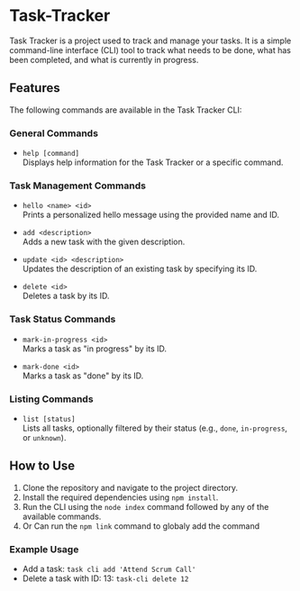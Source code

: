 # Task-Tracker

Task Tracker is a project used to track and manage your tasks. It is a simple command-line interface (CLI) tool to track what needs to be done, what has been completed, and what is currently in progress.

## Features

The following commands are available in the Task Tracker CLI:

### General Commands
- `help [command]`  
  Displays help information for the Task Tracker or a specific command.

### Task Management Commands
- `hello <name> <id>`  
  Prints a personalized hello message using the provided name and ID.

- `add <description>`  
  Adds a new task with the given description.

- `update <id> <description>`  
  Updates the description of an existing task by specifying its ID.

- `delete <id>`  
  Deletes a task by its ID.

### Task Status Commands
- `mark-in-progress <id>`  
  Marks a task as "in progress" by its ID.

- `mark-done <id>`  
  Marks a task as "done" by its ID.

### Listing Commands
- `list [status]`  
  Lists all tasks, optionally filtered by their status (e.g., `done`, `in-progress`, or `unknown`).

## How to Use
1. Clone the repository and navigate to the project directory.
2. Install the required dependencies using `npm install`.
3. Run the CLI using the `node index` command followed by any of the available commands.
4. Or Can run the `npm link` command to globaly add the command 

### Example Usage
- Add a task:
  `task cli add 'Attend Scrum Call'`
- Delete a task with ID: 13:
  `task-cli delete 12`
